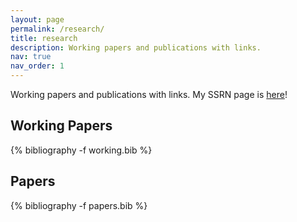 ```yaml
---
layout: page
permalink: /research/
title: research
description: Working papers and publications with links.
nav: true
nav_order: 1
---
```

Working papers and publications with links. My SSRN page is [here](https://papers.ssrn.com/sol3/cf_dev/AbsByAuth.cfm?per_id=433778)!
<!-- _pages/research.md -->
<div class="publications">

<h2>Working Papers</h2>
{% bibliography -f working.bib %}

<h2>Papers</h2>
{% bibliography -f papers.bib %}

</div>
